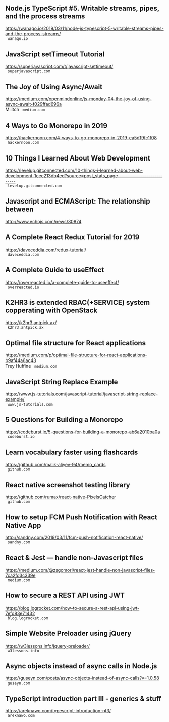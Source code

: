 ## Node.js TypeScript #5. Writable streams, pipes, and the process streams  
https://wanago.io/2019/03/11/node-js-typescript-5-writable-streams-pipes-and-the-process-streams/  
 ` wanago.io`
  

## JavaScript setTimeout Tutorial  
https://superjavascript.com/t/javascript-settimeout/  
 ` superjavascript.com`
  

## The Joy of Using Async/Await  
https://medium.com/openmindonline/js-monday-04-the-joy-of-using-async-await-f029ffad696a  
Miiitch ` medium.com`
  

## 4 Ways to Go Monorepo in 2019  
https://hackernoon.com/4-ways-to-go-monorepo-in-2019-ea5d19fc1f08  
 ` hackernoon.com`
  

## 10 Things I Learned About Web Development  
https://levelup.gitconnected.com/10-things-i-learned-about-web-development-1cec213db4ed?source=post_stats_page---------------------------  
 ` levelup.gitconnected.com`
  

## Javascript and ECMAScript: The relationship between  
http://www.echojs.com/news/30874  
 
  

## A Complete React Redux Tutorial for 2019  
https://daveceddia.com/redux-tutorial/  
 ` daveceddia.com`
  

## A Complete Guide to useEffect  
https://overreacted.io/a-complete-guide-to-useeffect/  
 ` overreacted.io`
  

## K2HR3 is extended RBAC(+SERVICE) system copperating with OpenStack  
https://k2hr3.antpick.ax/  
 ` k2hr3.antpick.ax`
  

## Optimal file structure for React applications  
https://medium.com/p/optimal-file-structure-for-react-applications-b9af44a6ac43  
Trey Huffine ` medium.com`
  

## JavaScript String Replace Example  
https://www.js-tutorials.com/javascript-tutorial/javascript-string-replace-example/  
 ` www.js-tutorials.com`
  

## 5 Questions for Building a Monorepo  
https://codeburst.io/5-questions-for-building-a-monorepo-ab6a2010ba0a  
 ` codeburst.io`
  

## Learn vocabulary faster using flashcards  
https://github.com/malik-aliyev-94/memo_cards  
 ` github.com`
  

## React native screenshot testing library  
https://github.com/rumax/react-native-PixelsCatcher  
 ` github.com`
  

## How to setup FCM Push Notification with React Native App  
http://sandny.com/2019/03/11/fcm-push-notification-react-native/  
 ` sandny.com`
  

## React & Jest — handle non-Javascript files  
https://medium.com/@zsgomori/react-jest-handle-non-javascript-files-7ca2fd3c339e  
 ` medium.com`
  

## How to secure a REST API using JWT  
https://blog.logrocket.com/how-to-secure-a-rest-api-using-jwt-7efd83e71432  
 ` blog.logrocket.com`
  

## Simple Website Preloader using jQuery  
https://w3lessons.info/jquery-preloader/  
 ` w3lessons.info`
  

## Async objects instead of async calls in Node.js  
https://guseyn.com/posts/async-objects-instead-of-async-calls?v=1.0.58  
 ` guseyn.com`
  

## TypeScript introduction part III - generics & stuff  
https://areknawo.com/typescript-introduction-pt3/  
 ` areknawo.com`
  

